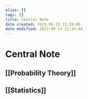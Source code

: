 ```yaml
---
alias: []
tags: []
title: Central Note
date created: 2023-09-13 13:29:00
date modified: 2023-09-13 21:24:04
---
```


# Central Note

## [[Probability Theory]]

## [[Statistics]]